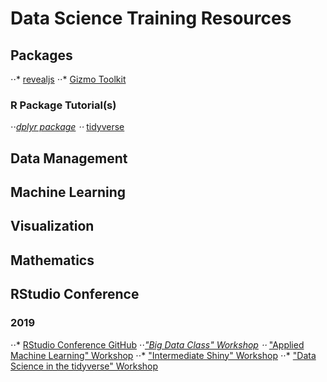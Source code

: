 # Data Science Training Resources

## Packages
⋅⋅* [revealjs](https://github.com/hakimel/reveal.js)
⋅⋅* [Gizmo Toolkit](https://github.com/NYTimes/gizmo)

### R Package Tutorial(s)
⋅⋅*[dplyr package](https://github.com/justmarkham/dplyr-tutorial)
⋅⋅* [tidyverse](https://github.com/michaellevy/tidyverse_talk)

## Data Management

## Machine Learning

## Visualization

## Mathematics

## RStudio Conference
### 2019
⋅⋅* [RStudio Conference GitHub](https://github.com/rstudio/rstudio-conf)
⋅⋅*["Big Data Class" Workshop](https://github.com/rstudio/bigdataclass)
⋅⋅* ["Applied Machine Learning" Workshop](https://github.com/topepo/rstudio-conf-2019)
⋅⋅* ["Intermediate Shiny" Workshop](https://github.com/aimeegott/RStudio-Conf-Intermediate-Shiny)
⋅⋅* ["Data Science in the tidyverse" Workshop](https://github.com/AmeliaMN/data-science-in-tidyverse)
